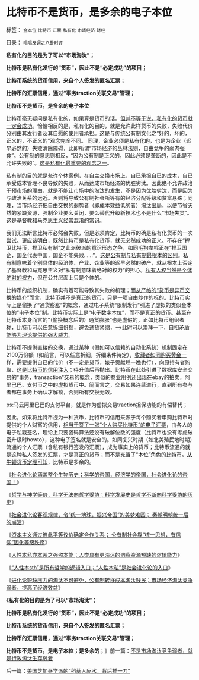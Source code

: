 # 比特币不是货币，是多余的电子本位

标签： `金本位` `比特币` `汇票` `私有化` `市场经济` `财经` 

目录： `唱唱反调之八卦时评`

**私有化的目的是为了可以“市场淘汰”；**

**比特币是私有化发行的“货币”，因此不是“必定成功”的项目；**

**比特币系统的货币信用，来自个人签发的匿名汇票；**

**比特币的汇票信用，通过“事务traction关联交易”管理；**

**比特币不是货币，是多余的电子本位**

比特币毫无疑问是私有化的，如果算是货币的话。[但并不等于说，私有化的货币就一定会成功](../../../2011/8/23/司空见惯的私人发行货币.md)。恰恰相反的是，私有化的目的，就是允许此样货币的失败，失败代价分别由其发行者及其自愿的使用者承担。这是与传统公有制文化之“好的，坏的，正义的，不正义的”观念完全不同。
同理，企业必须是私有化的，也是为企业（迟早必然的）失败清除障碍，此即所谓“市场经济的丛林法则，自由竞争的弱肉强食”。公有制的意思则相反，“因为公有制是正义的，因此必须是垄断的，因此是不允许失败的”。[这是私有化最重要的观念之一](../../../2012/3/3/私有制淘汰剥削关系，公有制淘汰弱势群体.md)。

私有制的目的就是允许个体案例，在自主交换市场上，[自已承担自已的成本](../../../2013/4/14/成本是个体利益感受的痛苦.md)，自已承受成本管理不良导致的失败，从而达成市场经济的优胜劣汰。因此绝不允许政治干预市场的理由，就是不能让市场中的淘汰的发生，不是因为优胜劣汰，而是因为与政治关系的远近。否则将导致公有制社会所等有的经济分配等级和贫富悬殊；同理，当市场经济把自由交换的弱势者（即成本效益低劣者）淘汰出局，以便节省天然的紧缺资源，强制企业要么关闭，要么替代升级新技术也不是什么“市场失灵”。[这是基督教和马克思主义经常混淆的常识](../../../2013/4/11/基督教的圣徒不是“民主自由”的圣徒.md)。

我们无法断言比特币必然会失败，但是必须肯定，比特币的确是私有化货币的一次尝试。更应该明白，既然比特币是私有化货币，就无必然成功的正义。不存在“捍卫比特币，捍卫私有制”之此派彼派的意识形态之争，如同毛狗左棍正在“捍卫国企，国企代表中国，国企不能失败……”。[这是公有制与私有制最根本的区别](../../../2012/3/10/进化论中的完整性契约，长子继承权，贵族特权，人权；.md)。私有制意味着个别具体的经济体、产业、企业等的迟早必然的破产，就从根本上否定了基督教和马克思主义对“私有制意味着绝对的权力”的担心。[私有人权当然是个体绝对的权力](../../../2012/3/3/民主不是道德信仰，成本限制是客观规律.md)，但在公共层面上只是个体的。

比特币的组织机制，确实有着可能导致其失败的机理；[而从严格的“货币是异币交换的媒介”而言](../../../2010/12/30/货币就是税收；货币发行私有化；.md)，比特币并不是真正的货币，只是一项自由炒作的标的。比特币实际上是偷换了“通货膨胀”的概念，通过电子系统“限制发行”引进了虚拟的类似金本位的“电子本位”制。比特币实际上是“电子数字本位”，而不是真正的货币。甚至在比特币本身而言的“（偷换概念后的）通货膨胀”也是虚假的，正如比特币组织者称，比特币可以任意拆细份额，避免通货紧缩，——>此时可以崇拜一下，[自相矛盾能够为理论提供的强大威力](../../../2012/2/20/最强大的理论是自相矛盾的理论.md)。

比特币不提供直接的交换，通过某种（假如可以信赖的自动化系统）机制固定在2100万份额（如前言，可以任意拆细，拆细条件待定），[收藏者如同购买黄金一](../../../2013/4/18/黄金和金本位都是古老记忆的残余，炒作的池子和通货膨胀.md)样，需要提供自已的代价（不一定是货币，婊子贡献睡一晚也行），向原持有者购取，[这是比特币的信用注入](../../../2012/11/4/货币的信用从那里业？流动性陷阱，储蓄，准备金，和凯恩斯主义.md)；待升值后再抛出。比特币在此处引进了数据库安全交易的“事务，transaction”交易的概念，类似的商业用例还出现在ebay的拍卖，阿里巴巴、支付币之中的虚拟货币中。简而言之，交易如果连续进行，直到所有参与者都在事务上确认才解锁，否则所有交换无效。

ps:马云阿里巴巴的支付平台，就是作为虚拟交易traction担保功能的有偿替代；



因此，如果将比特币视为一种货币，比特币的信用来源于每个购买者申购比特币时提供的个人财富的信用，[相当于签了一张“个人购买比特币”的电子汇票](../../../2012/11/9/资本主义源远流长；汇票促使了银行和私有货币的出现.md)，由各人的电子私戳签名，理论上只要密码算法还没有破解位数的强度（比特币也没有考虑破密升级时howto），这种电子签名就是安全的。如同复兴时期（如北美殖民地时期）流通的个人汇票（含私有银行签发的汇票），成为事实上的货币；比特币流通的就是这种私人签发的汇票，才是真正的货币；而不是充当了“本位”角色的比特币。[从牛顿货币定理可知](../../../2011/12/25/牛顿货币定理：任何货币最终归宿为空锚；.md)，比特币是多余的。

《[社会进化论涵盖整个生物历史；科学的帝国，经济学的帝国，社会进化论的帝国！](../../../2012/12/12/进化论分类物种，社会进化论研究生物合作方式；.md)》

《[哲学与神学等价，科学无法向哲学妥协；科学发展史是哲学不断向科学妥协的历史](../../../2012/12/8/“社会进化论”即“社会生物学”“社会学”.md)》

《[社会进化论客观规律，令“统一地球，振兴帝国”的美梦难圆；
秦朝明朝统一后的崩溃](../../../2012/12/7/社会进化论令“统一地球，振兴帝国”美梦难圆；.md)》

《[资本主义通过彼此平等议价确定合作关系；
公有制社会靠“统一思想，有信仰”固化等级秩序](../../../2012/12/7/公有制社会靠“统一思想，有信仰”固化等级秩序.md)》

《[人性本私亦本恶之强盗本能；人类具有更深远的洞察资源短缺的逻辑能力](../../../2012/12/8/人性本私亦本恶的强盗本能.md)》

《[“人性本sth”是所有哲学的逻辑入口；“人性本私”是社会进化论的入口](../../../2012/12/8/“人性本私”是社会进化论入口,“人性本sth”是所有哲学的入口；.md)》

《[进化论短缺压力的淘汰不可避免，公有制转移成本淘汰贱民；市场经济淘汰竞争弱者，提高了经济效益](../../../2013/5/4/不是市场淘汰竞争弱者，就是行政淘汰生存弱者.md)》

《**私有化的目的是为了可以“市场淘汰”；**

**比特币是私有化发行的“货币”，因此不是“必定成功”的项目；**

**比特币系统的货币信用，来自个人签发的匿名汇票；**

**比特币的汇票信用，通过“事务traction关联交易”管理；**

**比特币不是货币，是电子本位；是多余的**；》前一篇：[不是市场淘汰竞争弱者，就是行政淘汰生存弱者](../../../2013/5/4/不是市场淘汰竞争弱者，就是行政淘汰生存弱者.md)

后一篇：[美国芝加哥学派的“稻草人反水，背后插一刀”](../../../2013/5/4/美国芝加哥学派的“稻草人反水，背后插一刀”.md)